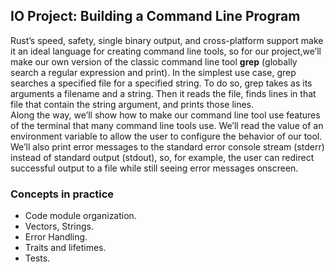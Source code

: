 ## IO Project: Building a Command Line Program
Rust’s speed, safety, single binary output, and cross-platform support make it an ideal language for creating command line tools, so for our project,we’ll make our own version of the classic command line tool **grep** (globally search a regular expression and print). In the simplest use case, grep searches a specified file for a specified string. To do so, grep takes as its arguments a filename and a string. Then it reads the file, finds lines in that file that contain the string argument, and prints those lines.  
Along the way, we’ll show how to make our command line tool use features of the terminal that many command line tools use. We’ll read the value of an environment variable to allow the user to configure the behavior of our tool. We’ll also print error messages to the standard error console stream (stderr) instead of standard output (stdout), so, for example, the user can redirect successful output to a file while still seeing error messages onscreen.

### Concepts in practice ###
- Code module organization.
- Vectors, Strings.
- Error Handling.
- Traits and lifetimes.
- Tests.